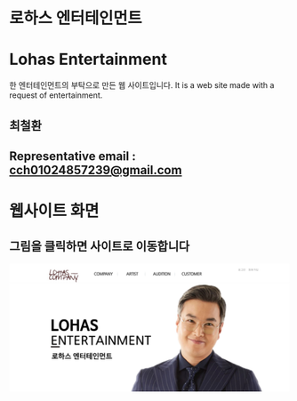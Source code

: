 # 로하스 엔터테인먼트
# Lohas Entertainment

한 엔터테인먼트의 부탁으로 만든 웹 사이트입니다.
It is a web site made with a request of entertainment.

## 최철환
## Representative email : cch01024857239@gmail.com

# 웹사이트 화면 
## 그림을 클릭하면 사이트로 이동합니다
[![Site Label](https://github.com/cch230/Entertainment-Web-Site/blob/master/site1.JPG)](http://lohascompany.com/default/) 


